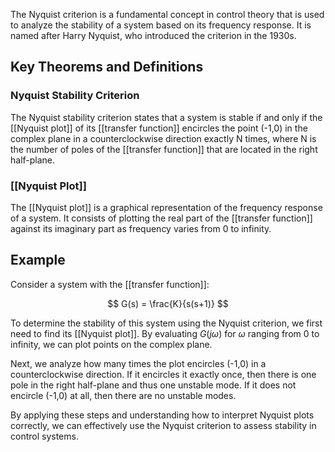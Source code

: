 The Nyquist criterion is a fundamental concept in control theory that is used to analyze the stability of a system based on its frequency response. It is named after Harry Nyquist, who introduced the criterion in the 1930s.

## Key Theorems and Definitions

### Nyquist Stability Criterion

The Nyquist stability criterion states that a system is stable if and only if the [[Nyquist plot]] of its [[transfer function]] encircles the point (-1,0) in the complex plane in a counterclockwise direction exactly N times, where N is the number of poles of the [[transfer function]] that are located in the right half-plane.

### [[Nyquist Plot]]

The [[Nyquist plot]] is a graphical representation of the frequency response of a system. It consists of plotting the real part of the [[transfer function]] against its imaginary part as frequency varies from 0 to infinity.

## Example

Consider a system with the [[transfer function]]:

$$ G(s) = \frac{K}{s(s+1)} $$

To determine the stability of this system using the Nyquist criterion, we first need to find its [[Nyquist plot]]. By evaluating $G(j\omega)$ for $\omega$ ranging from 0 to infinity, we can plot points on the complex plane.

Next, we analyze how many times the plot encircles (-1,0) in a counterclockwise direction. If it encircles it exactly once, then there is one pole in the right half-plane and thus one unstable mode. If it does not encircle (-1,0) at all, then there are no unstable modes.

By applying these steps and understanding how to interpret Nyquist plots correctly, we can effectively use the Nyquist criterion to assess stability in control systems.
